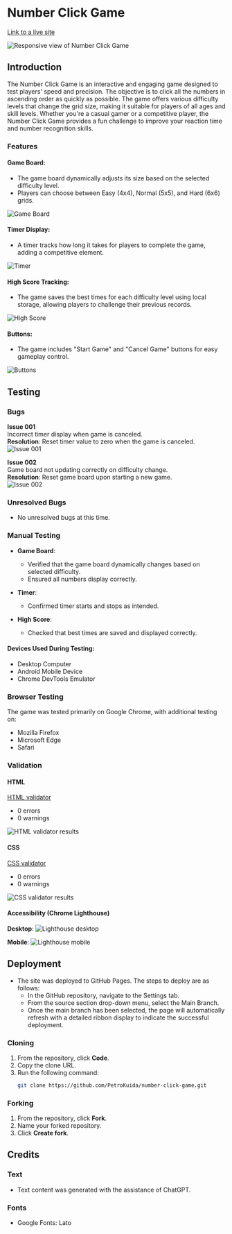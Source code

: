 # Number Click Game

[Link to a live site](https://petrokuida.github.io/number-click-game/)

![Responsive view of Number Click Game](docs/images/your_image.png)

## Introduction

The Number Click Game is an interactive and engaging game designed to test players' speed and precision. The objective is to click all the numbers in ascending order as quickly as possible. The game offers various difficulty levels that change the grid size, making it suitable for players of all ages and skill levels. Whether you're a casual gamer or a competitive player, the Number Click Game provides a fun challenge to improve your reaction time and number recognition skills.

### Features

#### Game Board:
- The game board dynamically adjusts its size based on the selected difficulty level.
- Players can choose between Easy (4x4), Normal (5x5), and Hard (6x6) grids.

![Game Board](docs/images/game_board.png)

#### Timer Display:
- A timer tracks how long it takes for players to complete the game, adding a competitive element.

![Timer](docs/images/timer.png)

#### High Score Tracking:
- The game saves the best times for each difficulty level using local storage, allowing players to challenge their previous records.

![High Score](docs/images/high_score.png)

#### Buttons:
- The game includes "Start Game" and "Cancel Game" buttons for easy gameplay control.

![Buttons](docs/images/buttons.png)

## Testing

### Bugs  
**Issue 001**  
Incorrect timer display when game is canceled.  
**Resolution**: Reset timer value to zero when the game is canceled.  
![Issue 001](docs/testing/issue_001.png)

**Issue 002**  
Game board not updating correctly on difficulty change.  
**Resolution**: Reset game board upon starting a new game.  
![Issue 002](docs/testing/issue_002.png)

### Unresolved Bugs
- No unresolved bugs at this time.

### Manual Testing
- **Game Board**:
    - Verified that the game board dynamically changes based on selected difficulty.
    - Ensured all numbers display correctly.

- **Timer**:
    - Confirmed timer starts and stops as intended.

- **High Score**:
    - Checked that best times are saved and displayed correctly.

#### Devices Used During Testing:
- Desktop Computer
- Android Mobile Device
- Chrome DevTools Emulator

### Browser Testing
The game was tested primarily on Google Chrome, with additional testing on:
- Mozilla Firefox
- Microsoft Edge
- Safari

### Validation
#### HTML
[HTML validator](https://validator.w3.org/)

- 0 errors
- 0 warnings

![HTML validator results](docs/testing/html_validation.png)

#### CSS
[CSS validator](https://jigsaw.w3.org/css-validator/)

- 0 errors
- 0 warnings

![CSS validator results](docs/testing/css_validation.png)

#### Accessibility (Chrome Lighthouse)
**Desktop**:
![Lighthouse desktop](docs/testing/lighthouse_desktop.png)

**Mobile**:
![Lighthouse mobile](docs/testing/lighthouse_mobile.png)

## Deployment
- The site was deployed to GitHub Pages. The steps to deploy are as follows:
  - In the GitHub repository, navigate to the Settings tab.
  - From the source section drop-down menu, select the Main Branch.
  - Once the main branch has been selected, the page will automatically refresh with a detailed ribbon display to indicate the successful deployment.

### Cloning
1. From the repository, click **Code**.
2. Copy the clone URL.
3. Run the following command:
    ```bash
    git clone https://github.com/PetroKuida/number-click-game.git
    ```

### Forking
1. From the repository, click **Fork**.
2. Name your forked repository.
3. Click **Create fork**.

## Credits

### Text
- Text content was generated with the assistance of ChatGPT.

### Fonts
- Google Fonts: Lato
